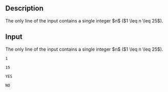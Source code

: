 ## Description

<div><div class="input-specification"><p>The only line of the input contains a single integer $n$ ($1 \leq n \leq 25$).</p></div></div><p>  </p>

## Input

<p>The only line of the input contains a single integer $n$ ($1 \leq n \leq 25$).</p>





```input1
1
```




```input2
15
```




```output1
YES
```




```output2
NO
```


